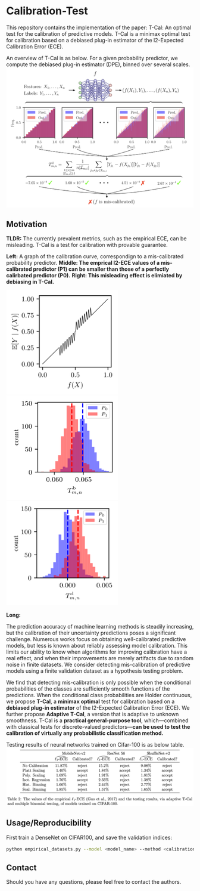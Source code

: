 # Calibration-Test
<!-- This repository contains the implementation of the paper: [T-Cal: An optimal test for the calibration of predictive models.](add the link to our paper) -->
This repository contains the implementation of the paper: T-Cal: An optimal test for the calibration of predictive models.
T-Cal is a minimax optimal test for calibration based on a debiased plug-in estimator of the l2-Expected Calibration Error (ECE).


An overview of T-Cal is as below. For a given probability predictor, we compute the debiased plug-in
estimator (DPE), binned over several scales.
<img src = "https://github.com/xmhuang18/images/blob/063fa6819cdf202c4263011e994df7ea51dc765b/Calibration-Test/overview.png" width = "800">

## Motivation

**TLDR:** The currently prevalent metrics, such as the empirical ECE, can be misleading.
T-Cal is a test for calibration with provable guarantee.


**Left:** A graph of the calibration curve, correspondign to a mis-calibrated
probability predictor. **Middle: The emprical l2-ECE values of a mis-calibrated predictor (P1) can be smaller than those of a perfectly calirbated predictor (P0).** **Right: This misleading effect is elimiated by debiasing in T-Cal.**

<img src="https://github.com/xmhuang18/images/blob/3f3b3dc11036a8a17603c1ada57c1a8c184dc0c4/Calibration-Test/altdist.png" width = "300" height = "280"> <img src="https://github.com/xmhuang18/images/blob/3f3b3dc11036a8a17603c1ada57c1a8c184dc0c4/Calibration-Test/biased.png" width = "300" height = "280"> <img src="https://github.com/xmhuang18/images/blob/3f3b3dc11036a8a17603c1ada57c1a8c184dc0c4/Calibration-Test/debiased.png" width = "300" height = "280">


**Long:** 

The prediction accuracy of machine learning methods is steadily increasing, but the calibration of their
uncertainty predictions poses a significant challenge. Numerous works focus on obtaining well-calibrated
predictive models, but less is known about reliably assessing model calibration. This limits our ability
to know when algorithms for improving calibration have a real effect, and when their improvements
are merely artifacts due to random noise in finite datasets. We consider detecting mis-calibration of predictive models using a finite validation dataset as a hypothesis testing problem. 

We find that detecting mis-calibration is only possible when the conditional probabilities of the
classes are sufficiently smooth functions of the predictions. When the conditional class probabilities
are Holder continuous, we propose **T-Cal**, a **minimax optimal** test for calibration based on a **debiased
plug-in estimator** of the l2-Expected Calibration Error (ECE). We further propose **Adaptive T-Cal**, a
version that is adaptive to unknown smoothness. T-Cal is a **practical general-purpose tool**, which—combined with classical tests for
discrete-valued predictors—**can be used to test the calibration of virtually any probabilistic classification
method.**

Testing results of neural networks trained on Cifar-100 is as below table.
<img src = "https://github.com/xmhuang18/images/blob/063fa6819cdf202c4263011e994df7ea51dc765b/Calibration-Test/cifar100_table.png" width = "900">


## Usage/Reproducibility

First train a DenseNet on CIFAR100, and save the validation indices:
```sh
python empirical_datasets.py --model <model_name> --method <calibration_method>
```

<!-- ## Citation

If you use our adaptive T-Cal, please consider citing: -->

## Contact

Should you have any questions, please feel free to contact the authors.
